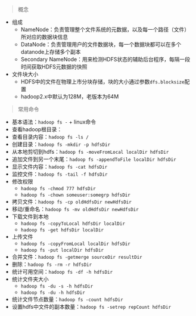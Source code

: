 > 概念

- 组成
  - NameNode：负责管理整个文件系统的元数据，以及每一个路径（文件）所对应的数据块信息
  - DataNode：负责管理用户的文件数据块，每一个数据块都可以在多个datanode上存储多个副本
  - Secondary NameNode：用来检测HDFS状态的辅助后台程序，每隔一段时间获取HDFS元数据的快照
- 文件块大小
  - HDFS中的文件在物理上市分块存储，块的大小通过参数`dfs.blocksize`配置
  - hadoop2.x中默认为128M，老版本为64M

> 常用命令

- 基本语法：`hadoop fs -` + linux命令
- 查看hadoop根目录：
- 查看目录内容：`hadoop fs -ls /`
- 创建目录：`hadoop fs -mkdir -p hdfsDir`
- 从本地剪切到hdfs：`hadoop fs -moveFromLocal localDir hdfsDir`
- 追加文件到另一个末尾：`hadoop fs -appendToFile localDir hdfsDir`
- 显示文件内容：`hadoop fs -cat hdfsDir`
- 监控文件：`hadoop fs -tail -f hdfsDir`
- 修改权限
  - `hadoop fs -chmod 777 hdfsDir`
  - `hadoop fs -chown someuser:somegrp hdfsDir`
- 拷贝文件：`hadoop fs -cp oldHdfsDir newHdfsDir`
- 移动/重命名：`hadoop fs -mv oldHdfsDir newHdfsDir`
- 下载文件到本地
  - `hadoop fs -copyToLocal hdfsDir localDir`
  - `hadoop fs -get hdfsDir localDir`
- 上传文件
  - `hadoop fs -copyFromLocal localDir hdfsDir`
  - `hadoop fs -put localDir hdfsDir`
- 合并文件：`hadoop fs -getmerge sourceDir resultDir`
- 删除：`hadoop fs -rm -r hdfsDir`
- 统计可用空间：`hadoop fs -df -h hdfsDir`
- 统计文件夹大小
  - `hadoop fs -du -s -h hdfsDir`
  - `hadoop fs -du -h hdfsDir`
- 统计文件节点数量：`hadoop fs -count hdfsDir`
- 设置hdfs中文件的副本数量：`hadoop fs -setrep repCount hdfsDir`